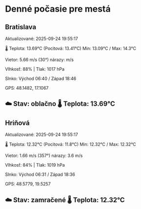 ﻿# Denné počasie pre mestá

## Bratislava
Aktualizované: 2025-09-24 19:55:17

🌡️ Teplota: 13.69°C 
(Pocitová: 13.41°C)
Min: 13.09°C / Max: 14.3°C

Vietor: 5.66 m/s    (30°) 
nárazy:  m/s

Vlhkosť: 88% | Tlak: 1017 hPa

Slnko: Východ 06:40 / Západ 18:46

GPS: 48.1482, 17.1067

☁️ Stav: oblačno        🌡️ Teplota: 13.69°C
---

## Hriňová
Aktualizované: 2025-09-24 19:55:17

🌡️ Teplota: 12.32°C 
(Pocitová: 11.8°C)
Min: 12.32°C / Max: 12.32°C

Vietor: 1.66 m/s (357°)
nárazy: 3.6 m/s

Vlhkosť: 84% | Tlak: 1019 hPa

Slnko: Východ 06:31 / Západ 18:36

GPS: 48.5779, 19.5257

☁️ Stav: zamračené        🌡️ Teplota: 12.32°C
---
